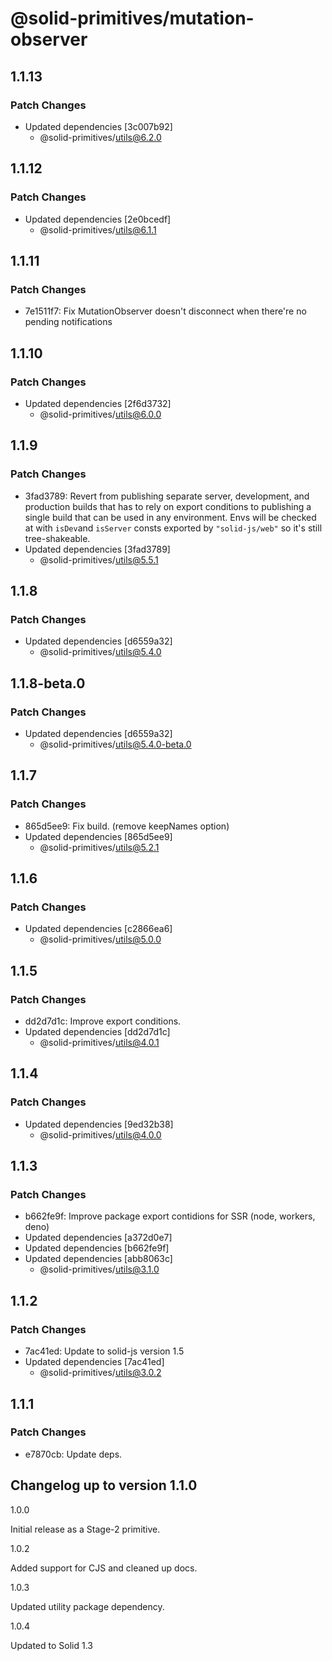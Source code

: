 # @solid-primitives/mutation-observer

## 1.1.13

### Patch Changes

- Updated dependencies [3c007b92]
  - @solid-primitives/utils@6.2.0

## 1.1.12

### Patch Changes

- Updated dependencies [2e0bcedf]
  - @solid-primitives/utils@6.1.1

## 1.1.11

### Patch Changes

- 7e1511f7: Fix MutationObserver doesn't disconnect when there're no pending notifications

## 1.1.10

### Patch Changes

- Updated dependencies [2f6d3732]
  - @solid-primitives/utils@6.0.0

## 1.1.9

### Patch Changes

- 3fad3789: Revert from publishing separate server, development, and production builds that has to rely on export conditions
  to publishing a single build that can be used in any environment.
  Envs will be checked at with `isDev`and `isServer` consts exported by `"solid-js/web"` so it's still tree-shakeable.
- Updated dependencies [3fad3789]
  - @solid-primitives/utils@5.5.1

## 1.1.8

### Patch Changes

- Updated dependencies [d6559a32]
  - @solid-primitives/utils@5.4.0

## 1.1.8-beta.0

### Patch Changes

- Updated dependencies [d6559a32]
  - @solid-primitives/utils@5.4.0-beta.0

## 1.1.7

### Patch Changes

- 865d5ee9: Fix build. (remove keepNames option)
- Updated dependencies [865d5ee9]
  - @solid-primitives/utils@5.2.1

## 1.1.6

### Patch Changes

- Updated dependencies [c2866ea6]
  - @solid-primitives/utils@5.0.0

## 1.1.5

### Patch Changes

- dd2d7d1c: Improve export conditions.
- Updated dependencies [dd2d7d1c]
  - @solid-primitives/utils@4.0.1

## 1.1.4

### Patch Changes

- Updated dependencies [9ed32b38]
  - @solid-primitives/utils@4.0.0

## 1.1.3

### Patch Changes

- b662fe9f: Improve package export contidions for SSR (node, workers, deno)
- Updated dependencies [a372d0e7]
- Updated dependencies [b662fe9f]
- Updated dependencies [abb8063c]
  - @solid-primitives/utils@3.1.0

## 1.1.2

### Patch Changes

- 7ac41ed: Update to solid-js version 1.5
- Updated dependencies [7ac41ed]
  - @solid-primitives/utils@3.0.2

## 1.1.1

### Patch Changes

- e7870cb: Update deps.

## Changelog up to version 1.1.0

1.0.0

Initial release as a Stage-2 primitive.

1.0.2

Added support for CJS and cleaned up docs.

1.0.3

Updated utility package dependency.

1.0.4

Updated to Solid 1.3
